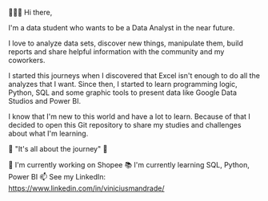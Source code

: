 👋🏻😊 Hi there,

I'm a data student who wants to be a Data Analyst in the near future.

I love to analyze data sets, discover new things, manipulate them, build reports and share helpful information with the community and my coworkers.

I started this journeys when I discovered that Excel isn't enough to do all the analyzes that I want. Since then, I started to learn programming logic, Python, SQL and some graphic tools to present data like Google Data Studios and Power BI.

I know that I'm new to this world and have a lot to learn. Because of that I decided to open this Git repository to share my studies and challenges about what I'm learning. 

💭 "It's all about the journey" 💭

🏢 I'm currently working on Shopee
📚 I'm currently learning SQL, Python, Power BI
📫 See my LinkedIn: <https://www.linkedin.com/in/viniciusmandrade/>
